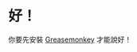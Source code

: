 好！
==========

你要先安裝 [Greasemonkey](https://addons.mozilla.org/zh-tw/firefox/addon/greasemonkey/) 才能說好！


